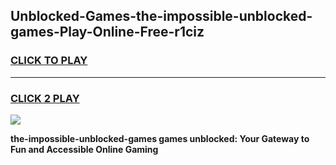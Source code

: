 
## Unblocked-Games-the-impossible-unblocked-games-Play-Online-Free-r1ciz
<h3>
<a href="https://premium76.site?title=the-impossible-unblocked-games&ref=26A">CLICK TO PLAY</a></h3>
<hr>

<h3>
<a href="https://premium76.site?title=the-impossible-unblocked-games&ref=26A">CLICK 2 PLAY</a>
  
</h3>

<a href="https://premium76.site?title=the-impossible-unblocked-games&ref=26A"><img src="https://clearcache.store/games.png"></a>


**the-impossible-unblocked-games games unblocked: Your Gateway to Fun and Accessible Online Gaming**
